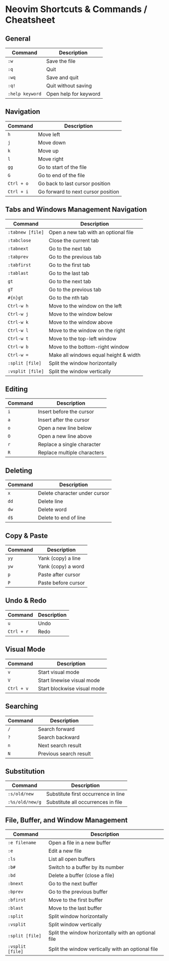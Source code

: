 # Neovim Shortcuts & Commands / Cheatsheet

## General
| Command | Description               |
|---------|---------------------------|
| `:w`    | Save the file             |
| `:q`    | Quit                      |
| `:wq`   | Save and quit             |
| `:q!`   | Quit without saving       |
| `:help keyword` | Open help for keyword |

## Navigation
| Command | Description               |
|---------|---------------------------|
| `h`     | Move left                 |
| `j`     | Move down                 |
| `k`     | Move up                   |
| `l`     | Move right                |
| `gg`    | Go to start of the file   |
| `G`     | Go to end of the file     |
| `Ctrl + o` | Go back to last cursor position |
| `Ctrl + i` | Go forward to next cursor position |

## Tabs and Windows Management Navigation
| Command           | Description                          |
|-------------------|--------------------------------------|
| `:tabnew [file]`  | Open a new tab with an optional file |
| `:tabclose`       | Close the current tab                |
| `:tabnext`        | Go to the next tab                   |
| `:tabprev`        | Go to the previous tab               |
| `:tabfirst`       | Go to the first tab                  |
| `:tablast`        | Go to the last tab                   |
| `gt`              | Go to the next tab                   |
| `gT`              | Go to the previous tab               |
| `#{n}gt`          | Go to the nth tab                    |
| `Ctrl-w h`        | Move to the window on the left       |
| `Ctrl-w j`        | Move to the window below             |
| `Ctrl-w k`        | Move to the window above             |
| `Ctrl-w l`        | Move to the window on the right      |
| `Ctrl-w t`        | Move to the top-left window          |
| `Ctrl-w b`        | Move to the bottom-right window      |
| `Ctrl-w =`        | Make all windows equal height & width|
| `:split [file]`   | Split the window horizontally        |
| `:vsplit [file]`  | Split the window vertically          |

## Editing
| Command | Description               |
|---------|---------------------------|
| `i`     | Insert before the cursor  |
| `a`     | Insert after the cursor   |
| `o`     | Open a new line below     |
| `O`     | Open a new line above     |
| `r`     | Replace a single character|
| `R`     | Replace multiple characters |

## Deleting
| Command | Description               |
|---------|---------------------------|
| `x`     | Delete character under cursor |
| `dd`    | Delete line               |
| `dw`    | Delete word               |
| `d$`    | Delete to end of line     |

## Copy & Paste
| Command | Description               |
|---------|---------------------------|
| `yy`    | Yank (copy) a line        |
| `yw`    | Yank (copy) a word        |
| `p`     | Paste after cursor        |
| `P`     | Paste before cursor       |

## Undo & Redo
| Command | Description               |
|---------|---------------------------|
| `u`     | Undo                      |
| `Ctrl + r` | Redo                   |

## Visual Mode
| Command | Description               |
|---------|---------------------------|
| `v`     | Start visual mode         |
| `V`     | Start linewise visual mode|
| `Ctrl + v` | Start blockwise visual mode |

## Searching
| Command | Description               |
|---------|---------------------------|
| `/`     | Search forward            |
| `?`     | Search backward           |
| `n`     | Next search result        |
| `N`     | Previous search result    |

## Substitution
| Command | Description               |
|---------|---------------------------|
| `:s/old/new` | Substitute first occurrence in line |
| `:%s/old/new/g` | Substitute all occurrences in file |

## File, Buffer, and Window Management
| Command       | Description                             |
|---------------|-----------------------------------------|
| `:e filename` | Open a file in a new buffer             |
| `:e`          | Edit a new file                         |
| `:ls`         | List all open buffers                   |
| `:b#`         | Switch to a buffer by its number        |
| `:bd`         | Delete a buffer (close a file)          |
| `:bnext`      | Go to the next buffer                   |
| `:bprev`      | Go to the previous buffer               |
| `:bfirst`     | Move to the first buffer                |
| `:blast`      | Move to the last buffer                 |
| `:split`      | Split window horizontally               |
| `:vsplit`     | Split window vertically                 |
| `:split [file]`   | Split the window horizontally with an optional file |
| `:vsplit [file]`  | Split the window vertically with an optional file   |

